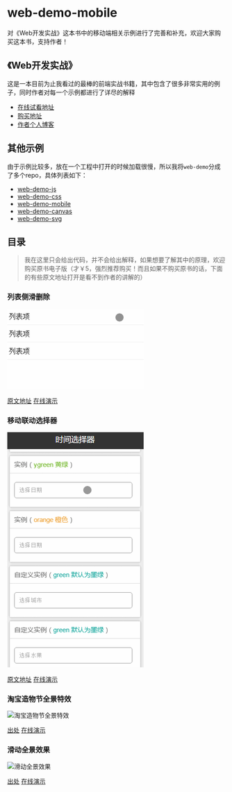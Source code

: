 # web-demo-mobile
对《Web开发实战》这本书中的移动端相关示例进行了完善和补充，欢迎大家购买这本书，支持作者！

## 《Web开发实战》
这是一本目前为止我看过的最棒的前端实战书籍，其中包含了很多非常实用的例子，同时作者对每一个示例都进行了详尽的解释

* [在线试看地址](https://www.kancloud.cn/dennis/javascriptmethod/261471)
* [购买地址](https://www.kancloud.cn/dennis/javascriptmethod)
* [作者个人博客](http://ghmagical.com/)

## 其他示例
由于示例比较多，放在一个工程中打开的时候加载很慢，所以我将`web-demo`分成了多个repo，具体列表如下：

* [web-demo-js](https://github.com/merrier/web-demo-js)
* [web-demo-css](https://github.com/merrier/web-demo-css)
* [web-demo-mobile](https://github.com/merrier/web-demo-mobile)
* [web-demo-canvas](https://github.com/merrier/web-demo-canvas)
* [web-demo-svg](https://github.com/merrier/web-demo-svg)

## 目录
> 我在这里只会给出代码，并不会给出解释，如果想要了解其中的原理，欢迎购买原书电子版（才￥5，强烈推荐购买！而且如果不购买原书的话，下面的有些原文地址打开是看不到作者的讲解的）

### 列表侧滑删除

![列表侧滑删除](./Sampleimg/sliceList.gif)

[原文地址](https://www.kancloud.cn/dennis/javascriptmethod/261535)
[在线演示](http://merrier.github.io/web-demo-mobile/sliceList/sliceList.html)

### 移动联动选择器

![移动联动选择器](./Sampleimg/picker.gif)

[原文地址](https://www.kancloud.cn/dennis/javascriptmethod/261536)
[在线演示](http://merrier.github.io/web-demo-mobile/picker/selector.html)

### 淘宝造物节全景特效

![淘宝造物节全景特效](./Sampleimg/creationFestival.gif)

[出处](https://www.w3cplus.com/animation/css-3d-panorama.html)
[在线演示](http://merrier.github.io/web-demo-mobile/creationFestival/creationFestival.html)

### 滑动全景效果

![滑动全景效果](./Sampleimg/panorama.gif)

[出处](https://www.w3cplus.com/animation/css-3d-panorama.html)
[在线演示](http://merrier.github.io/web-demo-mobile/panorama/panorama.html)